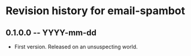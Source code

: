 # Revision history for email-spambot

## 0.1.0.0 -- YYYY-mm-dd

* First version. Released on an unsuspecting world.
